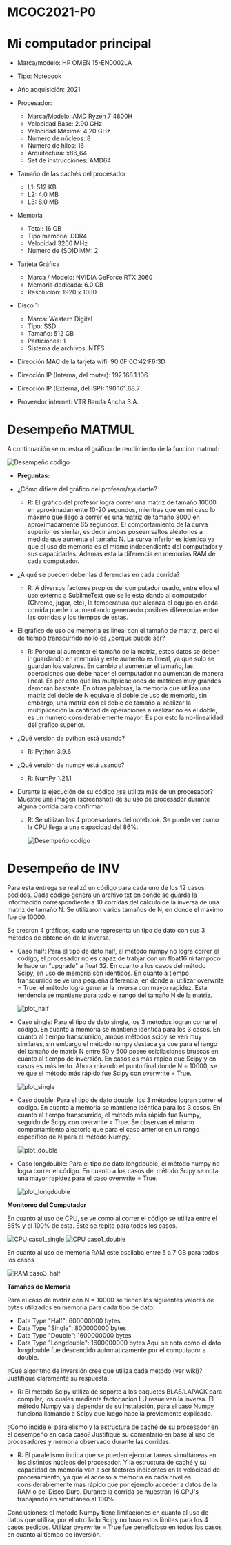 # MCOC2021-P0

# Mi computador principal 

* Marca/modelo: HP OMEN 15-EN0002LA
* Tipo: Notebook
* Año adquisición: 2021
* Procesador:
  * Marca/Modelo: AMD Ryzen 7 4800H
  * Velocidad Base: 2.90 GHz
  * Velocidad Máxima: 4.20 GHz
  * Numero de núcleos: 8 
  * Numero de hilos: 16
  * Arquitectura: x86_64
  * Set de instrucciones: AMD64
* Tamaño de las cachés del procesador
  * L1: 512 KB
  * L2: 4.0 MB
  * L3: 8.0 MB
* Memoria 
  * Total: 16 GB
  * Tipo memoria: DDR4
  * Velocidad 3200 MHz
  * Numero de (SO)DIMM: 2
* Tarjeta Gráfica
  * Marca / Modelo: NVIDIA GeForce RTX 2060 
  * Memoria dedicada: 6.0 GB
  * Resolución: 1920 x 1080
* Disco 1: 
  * Marca: Western Digital
  * Tipo: SSD
  * Tamaño: 512 GB
  * Particiones: 1
  * Sistema de archivos: NTFS
  
* Dirección MAC de la tarjeta wifi: 90:0F:0C:42:F6:3D
* Dirección IP (Interna, del router): 192.168.1.106
* Dirección IP (Externa, del ISP): 190.161.68.7
* Proveedor internet: VTR Banda Ancha S.A.

# Desempeño MATMUL

A continuación se muestra el gráfico de rendimiento de la funcion matmul:

   ![Desempeño codigo](https://github.com/VicenteOtaegui/MCOC2021-P0/blob/main/plot.png)
* **Preguntas:**
* ¿Cómo difiere del gráfico del profesor/ayudante?
  * R: El gráfico del profesor logra correr una matriz de tamaño 10000 en aproximadamente 10-20 segundos, mientras que en mi caso lo máximo que llego a correr es una matriz de tamaño 8000 en aproximadamente 65 segundos. El comportamiento de la curva superior es similar, es decir ambas poseen saltos aleatorios a medida que aumenta el tamaño N. La curva inferior es identica ya que el uso de memoria es el mismo independiente del computador y sus capacidades. Ademas esta la diferencia en memorias RAM de cada computador.

* ¿A qué se pueden deber las diferencias en cada corrida?
  * R: A diversos factores propios del computador usado, entre ellos el uso externo a SublimeText que se le esta dando al computador (Chrome, jugar, etc), la temperatura que alcanza el equipo en cada corrida puede ir aumentando generando posibles diferencias entre las corridas y los tiempos de estas. 

* El gráfico de uso de memoria es lineal con el tamaño de matriz, pero el de tiempo transcurrido no lo es ¿porqué puede ser?
  * R: Porque al aumentar el tamaño de la matriz, estos datos se deben ir guardando en memoria y este aumento es lineal, ya que solo se guardan los valores. En cambio al aumentar el tamaño, las operaciones que debe hacer el computador no aumentan de manera lineal. Es por esto que las multplicaciones de matrices muy grandes demoran bastante. En otras palabras, la memoria que utiliza una matriz del doble de N equivale al doble de uso de memoria, sin embargo, una matriz con el doble de tamaño al realizar la multiplicación la cantidad de operaciones a realizar no es el doble, es un numero considerablemente mayor. Es por esto la no-linealidad del grafico superior.

* ¿Qué versión de python está usando?
  * R: Python 3.9.6

* ¿Qué versión de numpy está usando?
  * R: NumPy 1.21.1

* Durante la ejecución de su código ¿se utiliza más de un procesador? Muestre una imagen (screenshot) de su uso de procesador durante alguna corrida para confirmar.
  * R: Se utilizan los 4 procesadores del notebook. Se puede ver como la CPU llega a una capacidad del 86%.
  
    ![Desempeño codigo](https://github.com/VicenteOtaegui/MCOC2021-P0/blob/main/Screenshot%20CPU.PNG)

# Desempeño de INV

Para esta entrega se realizó un código para cada uno de los 12 casos pedidos. Cada código genera un archivo txt en donde se guarda la información correspondiente a 10 corridas del cálculo de la inversa de una matriz de tamaño N. Se utilizaron varios tamaños de N, en donde el máximo fue de 10000.

Se crearon 4 gráficos, cada uno representa un tipo de dato con sus 3 métodos de obtención de la inversa. 

* Caso half: Para el tipo de dato half, el método numpy no logra correr el código, el procesador no es capaz de trabjar con un float16 ni tampoco le hace un "upgrade" a float 32. En cuanto a los casos del método Scipy, en uso de memoria son idénticos. En cuanto a tiempo transcurrido se ve una pequeña diferencia, en donde al utilizar overwrite = True, el método logra generar la inversa con mayor rapidez. Esta tendencia se mantiene para todo el rango del tamaño N de la matriz. 

   ![plot_half](https://github.com/VicenteOtaegui/MCOC2021-P0/blob/main/plot_half.png)


* Caso single: Para el tipo de dato single, los 3 métodos logran correr el código. En cuanto a memoria se mantiene idéntica para los 3 casos. En cuanto al tiempo transcurrido, ambos métodos scipy se ven muy similares, sin embargo el método numpy destaca ya que para el rango del tamaño de matrix N entre 50 y 500 posee osicilaciones bruscas en cuanto al tiempo de inversión. En casos es más rapido que Scipy y en casos es más lento. Ahora mirando el punto final donde N = 10000, se ve que el método más rápido fue Scipy con overwrite = True. 

   ![plot_single](https://github.com/VicenteOtaegui/MCOC2021-P0/blob/main/plot_single.png)


* Caso double: Para el tipo de dato double, los 3 métodos logran correr el código. En cuanto a memoria se mantiene idéntica para los 3 casos. En cuanto al tiempo transcurrido, el método más rápido fue Numpy, seguido de Scipy con overwrite = True. Se observan el mismo comportamiento aleatorio que para el caso anterior en un rango específico de N para el método Numpy. 

   ![plot_double](https://github.com/VicenteOtaegui/MCOC2021-P0/blob/main/plot_double.png)


* Caso longdouble: Para el tipo de dato longdouble, el método numpy no logra correr el código. En cuanto a los casos del método Scipy se nota una mayor rapidez para el caso overwrite = True.

   ![plot_longdouble](https://github.com/VicenteOtaegui/MCOC2021-P0/blob/main/plot_longdouble.png)
   
**Monitoreo del Computador**

En cuanto al uso de CPU, se ve como al correr el código se utiliza entre el 85% y el 100% de esta. Esto se repite para todos los casos.

   ![CPU caso1_single](https://github.com/VicenteOtaegui/MCOC2021-P0/blob/main/Screenshot%20CPU%20caso1_single.png)
   ![CPU caso1_double](https://github.com/VicenteOtaegui/MCOC2021-P0/blob/main/Screenshot%20CPU%20caso1_double.png)

En cuanto al uso de memoria RAM este oscilaba entre 5 a 7 GB para todos los casos

   ![RAM caso3_half](https://github.com/VicenteOtaegui/MCOC2021-P0/blob/main/Screenshot%20RAM%20caso3_half.png)
   
**Tamaños de Memoria**   

Para el caso de matriz con N = 10000 se tienen los siguientes valores de bytes utilizados en memoria para cada tipo de dato:
* Data Type "Half":       600000000 bytes
* Data Type "Single":     800000000 bytes 
* Data Type "Double":     1600000000 bytes
* Data Type "Longdouble": 1600000000 bytes
Aqui se nota como el dato longdouble fue descendido automaticamente por el computador a double. 
   
¿Qué algoritmo de inversión cree que utiliza cada método (ver wiki)? Justifique claramente su respuesta. 
  * R: El método Scipy utiliza de soporte a los paquetes BLAS/LAPACK para compilar, los cuales mediante factoriación LU resuelven la inversa. El método Numpy va a depender de su instalación, para el caso Numpy funciona llamando a Scipy que luego hace la previamente explicado.

¿Como incide el paralelismo y la estructura de caché de su procesador en el desempeño en cada caso? Justifique su comentario en base al uso de procesadores y memoria observado durante las corridas.
  * R: El paralelismo indica que se pueden ejecutar tareas simultáneas en los distintos núcleos del procesador. Y la estructura de caché y su capacidad en memoria van a ser factores indicentes en la velocidad de procesamiento, ya que el acceso a memoria en cada nivel es considerablemente más rápido que por ejemplo acceder a datos de la RAM o del Disco Duro. Durante la corrida se muestran 16 CPU's trabajando en simultáneo al 100%. 

Conclusiones: el método Numpy tiene limitaciones en cuanto al uso de datos que utiliza, por el otro lado Scipy no tuvo estos límites para los 4 casos pedidos. Utilizar overwrite = True fue beneficioso en todos los casos en cuanto al tiempo de inversión. 

